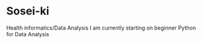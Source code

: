 # Sosei-ki
Health informatics/Data Analysis
I am currently starting on beginner Python for Data Analysis
